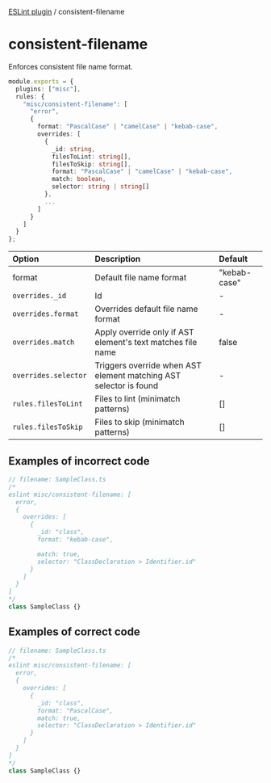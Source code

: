 [ESLint plugin](https://ilyub.github.io/eslint-plugin-misc/) / consistent-filename

# consistent-filename

Enforces consistent file name format.

```ts
module.exports = {
  plugins: ["misc"],
  rules: {
    "misc/consistent-filename": [
      "error",
      {
        format: "PascalCase" | "camelCase" | "kebab-case",
        overrides: [
          {
            _id: string,
            filesToLint: string[],
            filesToSkip: string[],
            format: "PascalCase" | "camelCase" | "kebab-case",
            match: boolean,
            selector: string | string[]
          },
          ...
        ]
      }
    ]
  }
};
```

| Option | Description | Default |
| :----- | :----- | :----- |
| format | Default file name format | "kebab-case"|
| `overrides._id` | Id | - |
| `overrides.format` | Overrides default file name format | - |
| `overrides.match` | Apply override only if AST element's text matches file name | false |
| `overrides.selector` | Triggers override when AST element matching AST selector is found | - |
| `rules.filesToLint` | Files to lint (minimatch patterns) | [] |
| `rules.filesToSkip` | Files to skip (minimatch patterns) | [] |

## Examples of incorrect code

```ts
// filename: SampleClass.ts
/*
eslint misc/consistent-filename: [
  error,
  {
    overrides: [
      {
        _id: "class",
        format: "kebab-case",

        match: true,
        selector: "ClassDeclaration > Identifier.id"
      }
    ]
  }
]
*/
class SampleClass {}
```

## Examples of correct code

```ts
// filename: SampleClass.ts
/*
eslint misc/consistent-filename: [
  error,
  {
    overrides: [
      {
        _id: "class",
        format: "PascalCase",
        match: true,
        selector: "ClassDeclaration > Identifier.id"
      }
    ]
  }
]
*/
class SampleClass {}
```
